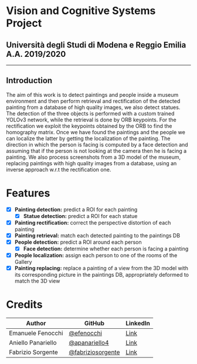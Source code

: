 # Vision and Cognitive Systems Project 
## Università degli Studi di Modena e Reggio Emilia A.A. 2019/2020
---
## Introduction

The aim of this work is to detect paintings and people inside a museum environment and then perform retrieval and rectification of the detected painting from a database of high quality images, we also detect statues. The detection of the three objects is performed with a custom trained YOLOv3 network, while the retrieval is done by ORB keypoints. For the rectification we exploit the keypoints obtained by the ORB to find the homography matrix. Once we have found the paintings and the people we can localize the latter by getting the localization of the painting. The direction in which the person is facing is computed by a face detection and assuming that if the person is not looking at the camera then he is facing a painting.
We also process screenshots from a 3D model of the museum, replacing paintings with high quality images from a database, using an inverse approach w.r.t the rectification one.

# Features
- [x] **Painting detection:** predict a ROI for each painting
    - [x] **Statue detection:** predict a ROI for each statue
- [x] **Painting rectification:** correct the perspective distortion of each painting
- [x] **Painting retrieval:** match each detected painting to the paintings DB
- [x] **People detection:** predict a ROI around each person
    - [x] **Face detection:** determine whether each person is facing a painting
- [x] **People localization:** assign each person to one of the rooms of the Gallery
- [x] **Painting replacing:** replace a painting of a view from the 3D model with 
        its corresponding picture in the paintings DB, appropriately deformed to match the 3D view

# Credits

| Author  | GitHub |  LinkedIn |
| ------------- | ------------- | ------------- |
| Emanuele Fenocchi  |  [@efenocchi](https://github.com/efenocchi)  | [Link](https://www.linkedin.com/in/emanuele-fenocchi-a0a29a152/) | 
| Aniello Panariello  | [@apanariello4](https://github.com/apanariello4)  | [Link](https://www.linkedin.com/in/apanariello/) |
| Fabrizio Sorgente  | [@fabriziosorgente](https://github.com/fabriziosorgente)  |  [Link](https://www.linkedin.com/in/fabrizio-sorgente/) |
